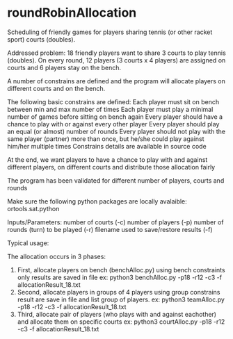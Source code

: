 # roundRobinAllocation
Scheduling of friendly games for players sharing tennis (or other racket sport) courts (doubles).

Addressed problem:
18 friendly players want to share 3 courts to play tennis (doubles). 
On every round, 12 players (3 courts x 4 players) are assigned on courts 
and 6 players stay on the bench.

A number of constrains are defined and the program will allocate players 
on different courts and on the bench.

The following basic constrains are defined:
    Each player must sit on bench between min and max number of times
    Each player must play a minimal number of games before sitting on bench again
    Every player should have a chance to play with or against every other player
    Every player should play an equal (or almost) number of rounds
    Every player should not play with the same player (partner) more than once, but he/she could
        play against him/her multiple times
Constrains details are available in source code

At the end, we want players to have a chance to play with and against different players, 
on different courts and distribute those allocation fairly

The program has been validated for different number of players, courts and rounds

Make sure the following python packages are locally avalaible:
ortools.sat.python

Inputs/Parameters:
    number of courts (-c)
    number of players (-p)
    number of rounds (turn) to be played (-r)
    filename used to save/restore results (-f)

Typical usage:

The allocation occurs in 3 phases:
1) First, allocate players on bench (benchAlloc.py) using bench constraints only
    results are saved in file
    ex:  python3 benchAlloc.py -p18 -r12 -c3 -f allocationResult_18.txt
2) Second, allocate players in groups of 4 players using group constrains
    result are save in file and list group of players.
    ex:  python3 teamAlloc.py -p18 -r12 -c3 -f allocationResult_18.txt
3) Third, allocate pair of players (who plays with and against eachother) 
    and allocate them on specific courts
    ex:  python3 courtAlloc.py -p18 -r12 -c3 -f allocationResult_18.txt





